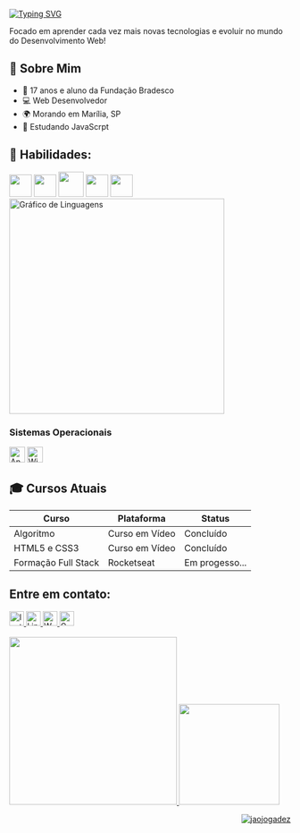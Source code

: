 
<!-- Seção de introdução -->
<div>
  <p>
    <a href="https://git.io/typing-svg">
      <img src="https://readme-typing-svg.demolab.com?font=Fira+Code&size=28&pause=1000&duration=4000&color=007ACC&vCenter=true&width=500&lines=%F0%9F%91%8B+Sou+João+Pedro+de+Oliveira;Futuro+Dev.+Full+Stack+%F0%9F%92%AA" alt="Typing SVG" />
    </a>
  </p>
</div>

<p>Focado em aprender cada vez mais novas tecnologias e evoluir no mundo do Desenvolvimento Web!</p>

<!-- Seção sobre mim -->
<div>
  <h2>💫 Sobre Mim</h2>
  <ul>
    <li>🚀 17 anos e aluno da Fundação Bradesco</li>
    <li> 💻  Web Desenvolvedor</li>
    <li>🌍 Morando em Marília, SP</li>
    <li>🧠 Estudando JavaScrpt</li>
  </ul>
</div>



<h2> 🚀 Habilidades: </h2>
<span>
  <img loading="lazy" src="https://cdn.jsdelivr.net/gh/devicons/devicon@latest/icons/html5/html5-original.svg" width="40" height="40" />       
  <img loading="lazy" src="https://cdn.jsdelivr.net/gh/devicons/devicon@latest/icons/css3/css3-original.svg" width="40" height="40" />
  <img loading="lazy" src="https://cdn.jsdelivr.net/gh/devicons/devicon@latest/icons/bootstrap/bootstrap-original.svg" width="45" height="45" />
  <img src="https://cdn.jsdelivr.net/gh/devicons/devicon@latest/icons/git/git-original.svg" width="40" height="40"/>
  <img loading="lazy" src="https://cdn.jsdelivr.net/gh/devicons/devicon@latest/icons/javascript/javascript-original.svg" width="40" height="40"  /> 
  
<!-- Gráfico de linguagens mais usadas no github, centralizado -->
<div>
  <img src="https://github-readme-stats.vercel.app/api/top-langs?username=jaojogadez&locale=pt-br&hide_title=true&layout=compact&card_width=320&langs_count=5&theme=tokyonight&hide_border=true&order=2" width="385" alt="Gráfico de Linguagens" />
</div>

<h3>Sistemas Operacionais</h3>
  <div style="text-align: left;">
    <img src="https://cdn.jsdelivr.net/gh/devicons/devicon/icons/android/android-plain.svg" height="28" alt="Android" />
    <img src="https://cdn.jsdelivr.net/gh/devicons/devicon/icons/windows8/windows8-original.svg" height="28" alt="Windows" />
</div>
</span>

<!-- Seção de cursos atuais -->
<div>
  <h2>🎓 Cursos Atuais</h2>
  <table>
    <thead>
      <tr>
        <th>Curso</th>
        <th>Plataforma</th>
        <th>Status</th>
      </tr>
    </thead>
    <tbody>
      <tr>
        <td>Algoritmo</td>
        <td>Curso em Vídeo</td>
        <td>Concluído</td>
      </tr>
      <tr>
        <td>HTML5 e CSS3</td>
        <td>Curso em Vídeo</td>
        <td>Concluído</td>
      </tr>
      <tr>
        <td>Formação Full Stack</td>
        <td>Rocketseat</td>
        <td>Em progesso...</td>
      </tr>
    </tbody>
  </table>
</div>

<!--
![BS](https://img.shields.io/badge/CSS3-1572B6?style=for-the-badge&logo=css3&logoColor=white)
![JS](https://img.shields.io/badge/HTML5-E34F26?style=for-the-badge&logo=html5&logoColor=white) <br> -->

## Entre em contato: <br>
<!-- Links para redes sociais com ícones no centro -->
<div align= "left">
  <a href="https://www.instagram.com/jao oliviera">
    <img src="https://img.shields.io/static/v1?message=Instagram&logo=instagram&label=&color=007ACC&logoColor=white&labelColor=&style=for-the-badge" height="26" alt="Instagram" />
  </a>
  <a href="https://www.linkedin.com/in/jo%C3%A3o-pedro-oliveira-b86b0b293/">
    <img src="https://img.shields.io/static/v1?message=LinkedIn&logo=linkedin&label=&color=007ACC&logoColor=white&labelColor=&style=for-the-badge" height="26" alt="LinkedIn" />
  </a>
  <a href="https://wa.me/5512920006654"">
    <img src="https://img.shields.io/static/v1?message=Whatsapp&logo=whatsapp&label=&color=007ACC&logoColor=white&labelColor=&style=for-the-badge" height="26" alt="Whatsapp" />
  </a>
  <a href="mailto:joaoolivierapedro@gmail.com">
    <img src="https://img.shields.io/static/v1?message=Gmail&logo=gmail&label=&color=007ACC&logoColor=white&labelColor=&style=for-the-badge" height="26" alt="Gmail" />
  </a>
</div>

<br>

<div>
  <a href="https://github.com/jaojogadez">
  <img loading="lazy" width="300" src="https://i.pinimg.com/originals/39/e3/52/39e352ea5caf1247fb29969a7cc8d4d2.gif"> 
  <img loading="lazy" height="180em" src="https://github-readme-stats.vercel.app/api?username=jaojogadez&show_icons=true&theme=dark&include_all_commits=true&count_private=true"/>
</div>


<p align="right"> <img src="https://komarev.com/ghpvc/?username=jaojogadez&label=Profile%20views&color=0e75b6&style=flat" alt="jaojogadez" /> </p>
<!--
![Snake animation](https://github.com/jaojogadez/jaojogadez/blob/output/github-contribution-grid-snake.svg) testes teste
-->
